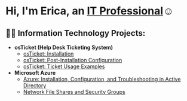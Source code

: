 <h1>Hi, I'm Erica, an <a href="https://linkedin.com/in/erica-guzman-004a24164">IT Professional</a>☺</h1>

<h2>👨‍💻 Information Technology Projects:</h2>

- <b>osTicket (Help Desk Ticketing System)</b>
  - [osTicket: Installation](https://github.com/eri9898/osticket-prereqs)
  - [osTicket: Post-Installation Configuration](https://github.com/Eri9898/PostInstallationOSTIcket)
  - [osTicket: Ticket Usage Examples](https://github.com/eri9898/ticket-lifecycle)
- <b>Microsoft Azure</b>
  - [Azure: Installation, Configuration, and Troubleshooting in Active Directory](https://github.com/Eri9898/Active-Directory-Installation-Configuration-and-Troubleshooting)
  - [Network File Shares and Security Groups](https://github.com/Eri9898/Network-File-Shares-and-Permissions)
